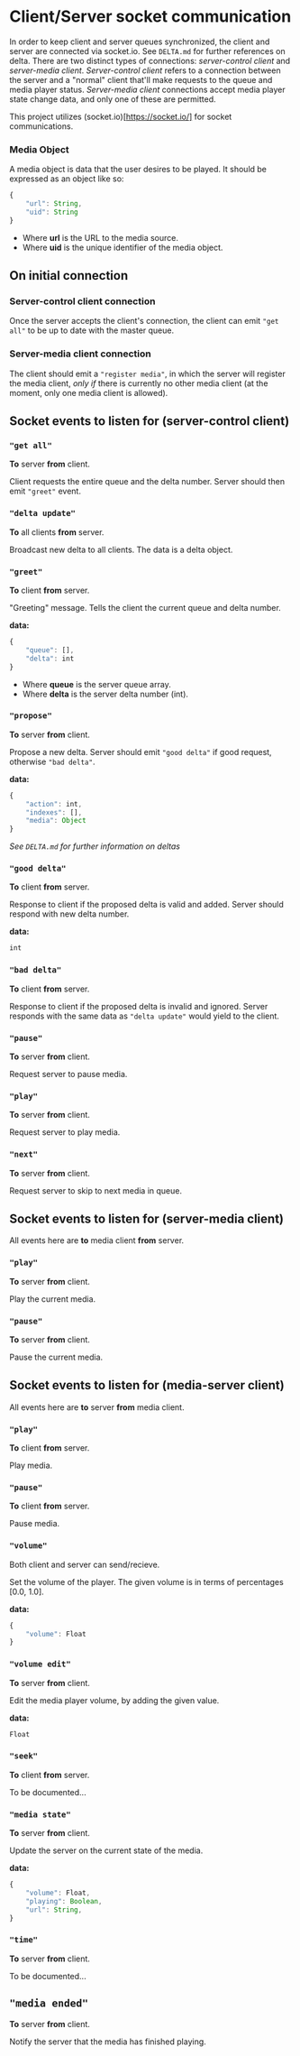# Client/Server socket communication

In order to keep client and server queues synchronized, the client and server are connected via socket.io. See `DELTA.md` for further references on delta. There are two distinct types of connections: _server-control client_ and _server-media client_. _Server-control client_ refers to a connection between the server and a "normal" client that'll make requests to the queue and media player status. _Server-media client_ connections accept media player state change data, and only one of these are permitted.

This project utilizes (socket.io)[https://socket.io/] for socket communications.

### Media Object

A media object is data that the user desires to be played. It should be expressed as an object like so:

```js
{
    "url": String,
    "uid": String
}
```

* Where __url__ is the URL to the media source.
* Where __uid__ is the unique identifier of the media object.

## On initial connection

### Server-control client connection

Once the server accepts the client's connection, the client can emit `"get all"` to be up to date with the master queue.

### Server-media client connection

The client should emit a `"register media"`, in which the server will register the media client, _only if_ there is currently no other media client (at the moment, only one media client is allowed).

## Socket events to listen for (server-control client)

### `"get all"`

__To__ server __from__ client.

Client requests the entire queue and the delta number. Server should then emit `"greet"` event.

### `"delta update"`

__To__ all clients __from__ server.

Broadcast new delta to all clients. The data is a delta object.

### `"greet"`

__To__ client __from__ server.

"Greeting" message. Tells the client the current queue and delta number.

__data:__

```js
{
    "queue": [],
    "delta": int
}
```

* Where __queue__ is the server queue array.
* Where __delta__ is the server delta number (int).

### `"propose"`

__To__ server __from__ client.

Propose a new delta. Server should emit `"good delta"` if good request, otherwise `"bad delta"`.

__data:__

```js
{
    "action": int,
    "indexes": [],
    "media": Object
}
```

_See `DELTA.md` for further information on deltas_


### `"good delta"`

__To__ client __from__ server.

Response to client if the proposed delta is valid and added. Server should respond with new delta number.

__data:__

```js
int
```

### `"bad delta"`

__To__ client __from__ server.

Response to client if the proposed delta is invalid and ignored. Server responds with the same data as `"delta update"` would yield to the client.

### `"pause"`

__To__ server __from__ client.

Request server to pause media.

### `"play"`

__To__ server __from__ client.

Request server to play media.

### `"next"`

__To__ server __from__ client.

Request server to skip to next media in queue.

## Socket events to listen for (server-media client)

All events here are __to__ media client __from__ server.

### `"play"`

__To__ server __from__ client.

Play the current media.

### `"pause"`

__To__ server __from__ client.

Pause the current media.

## Socket events to listen for (media-server client)

All events here are __to__ server __from__ media client.

### `"play"`

__To__ client __from__ server.

Play media.

### `"pause"`

__To__ client __from__ server.

Pause media.

### `"volume"`

Both client and server can send/recieve.

Set the volume of the player. The given volume is in terms of percentages [0.0, 1.0].

__data:__

```js
{
    "volume": Float
}
```

### `"volume edit"`

__To__ server __from__ client.

Edit the media player volume, by adding the given value.

__data:__

```js
Float
```

### `"seek"`

__To__ client __from__ server.

To be documented...

### `"media state"`

__To__ server __from__ client.

Update the server on the current state of the media.

__data:__

```js
{
    "volume": Float,
    "playing": Boolean,
    "url": String,
}
```

### `"time"`

__To__ server __from__ client.

To be documented...

## `"media ended"`

__To__ server __from__ client.

Notify the server that the media has finished playing.
